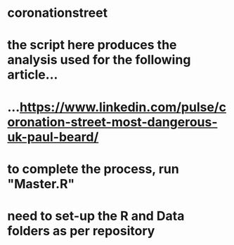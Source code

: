 # coronationstreet

# the script here produces the analysis used for the following article...
# ...https://www.linkedin.com/pulse/coronation-street-most-dangerous-uk-paul-beard/

# to complete the process, run "Master.R" 
# need to set-up the R and Data folders as per repository
